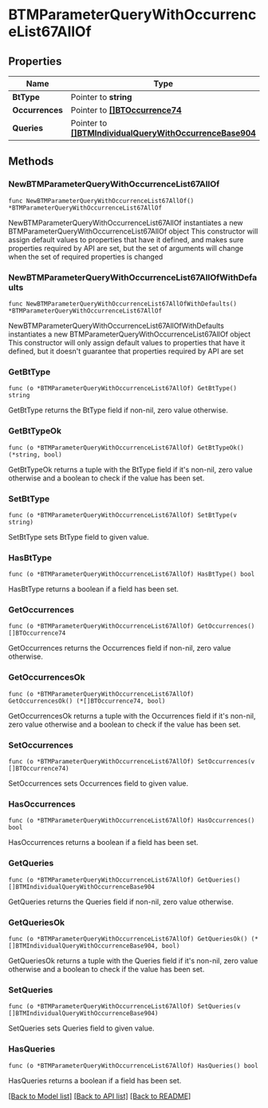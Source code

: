 # BTMParameterQueryWithOccurrenceList67AllOf

## Properties

Name | Type | Description | Notes
------------ | ------------- | ------------- | -------------
**BtType** | Pointer to **string** |  | [optional] 
**Occurrences** | Pointer to [**[]BTOccurrence74**](BTOccurrence74.md) |  | [optional] 
**Queries** | Pointer to [**[]BTMIndividualQueryWithOccurrenceBase904**](BTMIndividualQueryWithOccurrenceBase904.md) |  | [optional] 

## Methods

### NewBTMParameterQueryWithOccurrenceList67AllOf

`func NewBTMParameterQueryWithOccurrenceList67AllOf() *BTMParameterQueryWithOccurrenceList67AllOf`

NewBTMParameterQueryWithOccurrenceList67AllOf instantiates a new BTMParameterQueryWithOccurrenceList67AllOf object
This constructor will assign default values to properties that have it defined,
and makes sure properties required by API are set, but the set of arguments
will change when the set of required properties is changed

### NewBTMParameterQueryWithOccurrenceList67AllOfWithDefaults

`func NewBTMParameterQueryWithOccurrenceList67AllOfWithDefaults() *BTMParameterQueryWithOccurrenceList67AllOf`

NewBTMParameterQueryWithOccurrenceList67AllOfWithDefaults instantiates a new BTMParameterQueryWithOccurrenceList67AllOf object
This constructor will only assign default values to properties that have it defined,
but it doesn't guarantee that properties required by API are set

### GetBtType

`func (o *BTMParameterQueryWithOccurrenceList67AllOf) GetBtType() string`

GetBtType returns the BtType field if non-nil, zero value otherwise.

### GetBtTypeOk

`func (o *BTMParameterQueryWithOccurrenceList67AllOf) GetBtTypeOk() (*string, bool)`

GetBtTypeOk returns a tuple with the BtType field if it's non-nil, zero value otherwise
and a boolean to check if the value has been set.

### SetBtType

`func (o *BTMParameterQueryWithOccurrenceList67AllOf) SetBtType(v string)`

SetBtType sets BtType field to given value.

### HasBtType

`func (o *BTMParameterQueryWithOccurrenceList67AllOf) HasBtType() bool`

HasBtType returns a boolean if a field has been set.

### GetOccurrences

`func (o *BTMParameterQueryWithOccurrenceList67AllOf) GetOccurrences() []BTOccurrence74`

GetOccurrences returns the Occurrences field if non-nil, zero value otherwise.

### GetOccurrencesOk

`func (o *BTMParameterQueryWithOccurrenceList67AllOf) GetOccurrencesOk() (*[]BTOccurrence74, bool)`

GetOccurrencesOk returns a tuple with the Occurrences field if it's non-nil, zero value otherwise
and a boolean to check if the value has been set.

### SetOccurrences

`func (o *BTMParameterQueryWithOccurrenceList67AllOf) SetOccurrences(v []BTOccurrence74)`

SetOccurrences sets Occurrences field to given value.

### HasOccurrences

`func (o *BTMParameterQueryWithOccurrenceList67AllOf) HasOccurrences() bool`

HasOccurrences returns a boolean if a field has been set.

### GetQueries

`func (o *BTMParameterQueryWithOccurrenceList67AllOf) GetQueries() []BTMIndividualQueryWithOccurrenceBase904`

GetQueries returns the Queries field if non-nil, zero value otherwise.

### GetQueriesOk

`func (o *BTMParameterQueryWithOccurrenceList67AllOf) GetQueriesOk() (*[]BTMIndividualQueryWithOccurrenceBase904, bool)`

GetQueriesOk returns a tuple with the Queries field if it's non-nil, zero value otherwise
and a boolean to check if the value has been set.

### SetQueries

`func (o *BTMParameterQueryWithOccurrenceList67AllOf) SetQueries(v []BTMIndividualQueryWithOccurrenceBase904)`

SetQueries sets Queries field to given value.

### HasQueries

`func (o *BTMParameterQueryWithOccurrenceList67AllOf) HasQueries() bool`

HasQueries returns a boolean if a field has been set.


[[Back to Model list]](../README.md#documentation-for-models) [[Back to API list]](../README.md#documentation-for-api-endpoints) [[Back to README]](../README.md)


